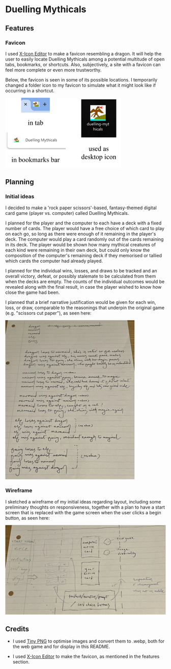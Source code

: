 # Duelling Mythicals

## Features

### Favicon

I used [X-Icon Editor](https://www.xiconeditor.com) to make a favicon resembling a dragon. It will help the user to easily locate Duelling Mythicals among a potential multitude of open tabs, bookmarks, or shortcuts. Also, subjectively, a site with a favicon can feel more complete or even more trustworthy.

Below, the favicon is seen in some of its possible locations. I temporarily changed a folder icon to my favicon to simulate what it might look like if occurring in a shortcut.

<img src="assets/images/readme-images/icon-demo.webp" alt="favicon mockup" height="220px">

## Planning

### Initial ideas

I decided to make a 'rock paper scissors'-based, fantasy-themed digital card game (player vs. computer) called Duelling Mythicals.

I planned for the player and the computer to each have a deck with a fixed number of cards. The player would have a free choice of which card to play on each go, so long as there were enough of it remaining in the player's deck. The computer would play a card randomly out of the cards remaining in its deck. The player would be shown how many mythical creatures of each kind were remaining in their own deck, but could only know the composition of the computer's remaining deck if they memorised or tallied which cards the computer had already played.

I planned for the individual wins, losses, and draws to be tracked and an overall victory, defeat, or possibly stalemate to be calculated from them when the decks are empty. The counts of the individual outcomes would be revealed along with the final result, in case the player wished to know how close the game had been.

I planned that a brief narrative justification would be given for each win, loss, or draw, comparable to the reasonings that underpin the original game (e.g. "scissors cut paper"), as seen here:

<img src="assets/images/readme-images/pair-outcomes.webp" alt="handwritten narrative justifications" height="500px">

### Wireframe

I sketched a wireframe of my initial ideas regarding layout, including some preliminary thoughts on responsiveness, together with a plan to have a start screen that is replaced with the game screen when the user clicks a begin button, as seen here:

![wireframe](assets/images/readme-images/wireframe.webp)

## Credits

- I used [Tiny PNG](https://tinypng.com) to optimise images and convert them to .webp, both for the web game and for display in this README.

- I used [X-Icon Editor](https://www.xiconeditor.com) to make the favicon, as mentioned in the features section.